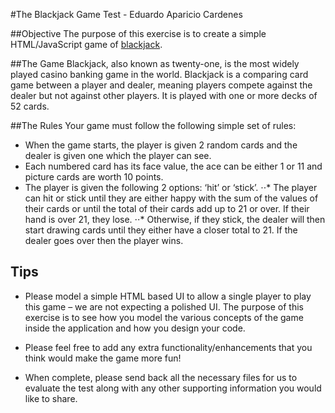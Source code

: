 #The Blackjack Game Test - Eduardo Aparicio Cardenes

##Objective
The purpose of this exercise is to create a simple HTML/JavaScript game of 
[blackjack](http://en.wikipedia.org/wiki/Blackjack).

##The Game
Blackjack, also known as twenty-one, is the most widely played casino banking 
game in the world. Blackjack is a comparing card game between a player and 
dealer, meaning players compete against the dealer but not against other players. 
It is played with one or more decks of 52 cards.

##The Rules
Your game must follow the following simple set of rules:

- When the game starts, the player is given 2 random cards and the dealer is 
given one which the player can see. 
- Each numbered card has its face value, the ace can be either 1 or 11 and picture cards are worth 10 points.
- The player is given the following 2 options: ‘hit’ or ‘stick’. 
⋅⋅* The player can hit or stick until they are either happy with the sum of the values of their cards 
or until the total of their cards add up to 21 or over. If their hand is over 21, 
they lose. 
⋅⋅* Otherwise, if they stick, the dealer will then start drawing cards until 
they either have a closer total to 21. If the dealer goes over then the player wins.

## Tips

- Please model a simple HTML based UI to allow a single player to play this game – 
we are not expecting a polished UI. The purpose of this exercise is to see how 
you model the various concepts of the game inside the application and how you 
design your code. 

- Please feel free to add any extra functionality/enhancements that you think 
would make the game more fun! 

- When complete, please send back all the necessary files for us to evaluate 
the test along with any other supporting information you would like to share.